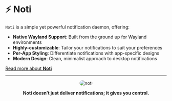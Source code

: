 # :zap: Noti

`Noti` is a simple yet powerful notification daemon, offering:

- **Native Wayland Support**: Built from the ground up for Wayland environments
- **Highly-customizable**: Tailor your notifications to suit your preferences
- **Per-App Styling**: Differentiate notifications with app-specific designs
- **Modern Design**: Clean, minimalist approach to desktop notifications

[Read more about **Noti**](https://github.com/noti-rs/noti.git)

---

<p align="center">
  <img src="./noti.gif" alt="noti" style="border-radius: 20px;"/>
</p>

<p align="center">
  <b>Noti doesn’t just deliver notifications; it gives you control.</b>
</p>

